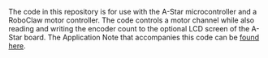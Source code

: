 The code in this repository is for use with the A-Star microcontroller and a RoboClaw motor controller. The code controls a motor channel while also reading and writing the encoder count to the optional LCD screen of the A-Star board. The Application Note that accompanies this code can be [found here](https://resources.basicmicro.com/roboclaw-encoders-and-the-a-star-lcd/).